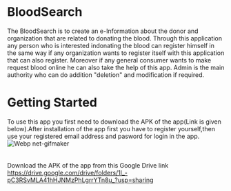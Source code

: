 # BloodSearch
The BloodSearch is to create an e-Information about the donor and organization that are related to donating the blood. Through this application any person who is interested indonating the blood can register himself in the same way if any organization wants to register itself with this application that can also register. Moreover if any general consumer wants to make request blood online he can also take the help of this app. Admin is the main authority who can do addition "deletion" and modification if required.
# Getting Started
To use this app you first need to download the APK of the app(Link is given below).After installation of the app first you have to register yourself,then use your registered email address and pasword for login in the app.
<br>![Webp net-gifmaker](https://user-images.githubusercontent.com/38467102/54339889-1da81100-465c-11e9-8efe-159920b23715.gif)
<br><r><br><br>
Download the APK of the app from this Google Drive link<br>
https://drive.google.com/drive/folders/1l_-pC3RSvMLA41hHJNMzPhLgrrYTn8u_?usp=sharing
